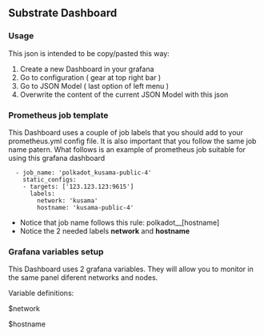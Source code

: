 ## Substrate Dashboard

### Usage

This json is intended to be copy/pasted this way:

1. Create a new Dashboard in your grafana
2. Go to configuration ( gear at top right bar )
3. Go to JSON Model ( last option of left menu )
4. Overwrite the content of the current JSON Model with this json

### Prometheus job template

This Dashboard uses a couple of job labels that you should add to your
prometheus.yml config file. It is also important that you follow the
same job name patern. What follows is an example of prometheus job
suitable for using this grafana dashboard

```
  - job_name: 'polkadot_kusama-public-4'
    static_configs:
    - targets: ['123.123.123:9615']
      labels:
        network: 'kusama'
        hostname: 'kusama-public-4'
```

- Notice that job name follows this rule: polkadot__[hostname]
- Notice the 2 needed labels **network** and **hostname**

### Grafana variables setup

This Dashboard uses 2 grafana variables. They will allow you to monitor in the same panel diferent networks and nodes.

Variable definitions:

$network

$hostname
